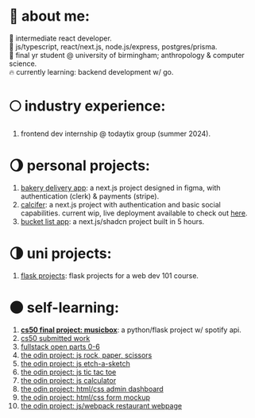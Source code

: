 # 🌱 about me:
🎃 intermediate react developer.</br>
🍂 js/typescript, react/next.js, node.js/express, postgres/prisma.</br>
🍄 final yr student @ university of birmingham; anthropology & computer science.</br>
🔥 currently learning: backend development w/ go.

# 🌕 industry experience:
1. frontend dev internship @ todaytix group (summer 2024).</br>

# 🌖 personal projects:
1. [bakery delivery app](https://github.com/oriodev/oribebaking/tree/main): a next.js project designed in figma, with authentication (clerk) & payments (stripe).
2. [calcifer](https://github.com/oriodev/calcifer): a next.js project with authentication and basic social capabilities. current wip, live deployment available to check out [here](https://www.calcifergame.com/).
3. [bucket list app](https://github.com/oriodev/bucketlistapp): a next.js/shadcn project built in 5 hours.

# 🌗 uni projects:
1. [flask projects](https://github.com/oriodev/flask-projects): flask projects for a web dev 101 course.

# 🌑 self-learning:
1. **[cs50 final project: musicbox](https://github.com/oriodev/musicbox)**: a python/flask project w/ spotify api.
2. [cs50 submitted work](https://github.com/code50/93719767)
3. [fullstack open parts 0-6](https://github.com/oriodev/fullstackopen)
4. [the odin project: js rock, paper, scissors](https://github.com/oriodev/rockpaperscissors)
5. [the odin project: js etch-a-sketch](https://github.com/oriodev/etch-a-sketch)
6. [the odin project: js tic tac toe](https://github.com/oriodev/tictactoe)
7. [the odin project: js calculator](https://github.com/oriodev/myveryfunctionalcalculator)
8. [the odin project: html/css admin dashboard](https://github.com/oriodev/admindashboard)
9. [the odin project: html/css form mockup](https://github.com/oriodev/mockupform)
10. [the odin project: js/webpack restaurant webpage](https://github.com/oriodev/restaurantpage)
